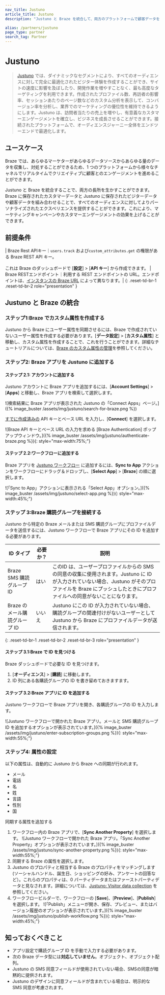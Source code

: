 ```yaml
---
nav_title: Justuno
article_title: Justuno
description: "Justuno と Braze を統合して、両方のプラットフォームで顧客データを活用し、すべてのオーディエンスにパーソナライズされたエクスペリエンスを提供する方法について説明します。"

alias: /partners/justuno
page_type: partner
search_tag: Partner
---
```


# Justuno

> [Justuno](https://www.justuno.com/) では、ダイナミックなセグメントにより、すべてのオーディエンスに対して完全に最適化されたビジター体験を作成することができ、サイトの速度に影響を及ぼしたり、開発作業を増やすことなく、最も高度なターゲティングを利用できます。作成されたプロファイル数、再訪者の影響率、セッションあたりのページ数などのカスタム分析を表示して、コンバージョン率を分析し、業界でのマーケティングの優位性を維持できるようにします。Justuno は、訪問者当たりの売上を増やし、有意義なカスタマーエンゲージメントを確立し、ビジネスを成長させることができます。接続されたプラットフォームで、オーディエンスジャーニー全体をエンドツーエンドで最適化します。

## ユースケース

Braze では、あらゆるマーケターがあらゆるデータソースからあらゆる量のデータを収集し、対処することができるため、1 つのプラットフォームから様々なチャネルでリアルタイムでクリエイティブに顧客とのエンゲージメントを進めることができます。

Justuno と Braze を統合することで、両方の長所を生かすことができます。Braze に保存されたカスタマーデータと Justuno に保存されたビジターデータや顧客データを組み合わせることで、すべてのオーディエンスに対してよりパーソナライズされたエクスペリエンスを提供することができます。これにより、マーケティングキャンペーンやカスタマーエンゲージメントの効果を上げることができます。

## 前提条件

| Braze Rest APIキー｜`users.track` および`custom_attributes.get` の権限がある Braze REST API キー。<br><br>これは Braze のダッシュボードで [**設定**] > [**API キー**] から作成できます。
| Braze RESTエンドポイント｜利用する REST エンドポイントの URL。エンドポイントは、[インスタンスの Braze URL]({{site.baseurl}}/developer_guide/rest_api/basics/#endpoints) によって異なります。|
{: .reset-td-br-1 .reset-td-br-2 role="presentation" }

## Justuno と Braze の統合

### ステップ1:Braze でカスタム属性を作成する

Justuno から Braze にユーザー属性を同期させるには、Braze で作成されていないユーザー属性を作成する必要があります。[**データ設定**] > [**カスタム属性**] と移動し、カスタム属性を作成することで、これを行うことができます。詳細なチュートリアルについては、[Braze のカスタム属性の管理]({{site.baseurl}}/user_guide/data/custom_data/custom_attributes/)を参照してください。

### ステップ2: Braze アプリを Justuno に追加する

#### ステップ 2.1: アカウントに追加する

Justuno アカウントに Braze アプリを追加するには、[**Account Settings**] > [**Apps**] と移動し、Braze アプリを検索して選択します。

![検索結果に Braze アプリが表示された Justuno の「Connect Apps」ページ。]({% image_buster /assets/img/justuno/search-for-braze.png %})

[すでに作成済みの](#prerequisites) API キーとベース URL を入力し、[**Connect**] を選択します。

![Braze API キーとベース URL の入力を求める [Braze Authentication] ポップアップウィンドウ。]({% image_buster /assets/img/justuno/authenticate-braze.png %}){: style="max-width:75%;"}

#### ステップ 2.2:ワークフローに追加する

Braze アプリを [Justuno ワークフロー](https://hub.justuno.com/knowledge/workflows-overview) に追加するには、**Sync to App** アクションをワークフローにドラッグ＆ドロップし、[**Select App**] > [**Braze**] の順に選択します。

![「Sync to App」アクションに表示される「Select App」オプション。]({% image_buster /assets/img/justuno/select-app.png %}){: style="max-width:45%;"}

### ステップ 3:Braze 購読グループを接続する

Justuno から特定の Braze メールまたは SMS 購読グループにプロファイルデータを送信するには、Justuno ワークフローで Braze アプリにその ID を追加する必要があります。

| ID タイプ                          | 必要か？ | 説明                                                                                                   |
|----------------------------------|-----------|---------------------------------------------------------------------------------------------------------------|
| Braze SMS 購読グループ ID  | はい       | このID は、ユーザープロファイルからの SMS の同意の収集に使用されます。Justuno に ID が入力されていない場合、Justuno がそのプロファイルを Braze にプッシュしたときにプロファイルへの同意がないことになります。 |
| Braze のメール購読グループ ID | いいえ        | Justuno にこの ID が入力されていない場合、購読グループの関連付けがないユーザーとして Justuno から Braze にプロファイルデータが送信されます。 |
{: .reset-td-br-1 .reset-td-br-2 .reset-td-br-3 role="presentation" }

#### ステップ 3.1:Braze で ID を見つける

Braze ダッシュボードで必要な ID を見つけます。

1. [**オーディエンス**] > [**購読**] に移動します。
2. ID 列にある各購読グループの ID を書き留めておきますます。

#### ステップ 3.2:Braze アプリに ID を追加する

Justuno ワークフローで Braze アプリを開き、各購読グループの ID を入力します。

![Justuno ワークフローで開かれた Braze アプリ。メールと SMS 購読グループ ID を追加するオプションが表示されています。]({% image_buster /assets/img/justuno/enter-subscription-groups.png %}){: style="max-width:55%;"}

### ステップ4: 属性の設定

以下の属性は、自動的に Justuno から Braze への同期が行われます。

- メール  
- 電話  
- 名  
- 姓  
- 言語  
- 性別  
- 国

同期する属性を追加する

1. ワークフロー内の Braze アプリで、[**Sync Another Property**] を選択します。
    ![Justuno ワークフローで開かれた Braze アプリ。「Sync Another Property」オプションが表示されています。]({% image_buster /assets/img/justuno/sync-another-property.png %}){: style="max-width:55%;"}
2. 同期する Braze の属性を選択します。
3. Justuno のプロパティと相当する Braze のプロパティをマッチングします (ソーシャルハンドル、誕生日、ショッピングの好み、アンケートの回答など）。これらのプロパティは、0 パーティデータまたはファーストパーティデータと見なされます。詳細については、[Justuno: Visitor data collection](https://www.justuno.com/guides/zero-first-party-data/) を参照してください。
4. ワークフロービルダーで、ワークフローの [**Save**]、[**Preview**]、[**Publish**] を選択します。
    ![「Publish」メニューが開き、保存、プレビュー、またはバージョン履歴のオプションが表示されています。]({% image_buster /assets/img/justuno/publish-workflow.png %}){: style="max-width:45%;"}

## 知っておくべきこと

- アプリ設定で購読グループ ID を手動で入力する必要があります。  
- 次の Braze データ型には**対応していません**。オブジェクト、オブジェクト配列。  
- Justuno の SMS 同意フィールドが使用されていない場合、SMSの同意が暗黙的に提供されます。  
- Justuno のデザインに同意フィールドが含まれている場合は、明示的な SMS 同意が考慮されます。
